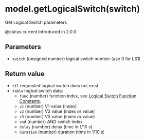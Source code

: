 # model.getLogicalSwitch(switch)

Get Logical Switch parameters

@status current Introduced in 2.0.0

## Parameters

* `switch` (unsigned number) logical switch number (use 0 for LS1)

## Return value

* `nil` requested logical switch does not exist
* `table` logical switch data:
  * `func` (number) function index, see [Logical Switch Function Constants](../constants/logical-switch-function-constants.md).
  * `v1` (number) V1 value (index)
  * `v2` (number) V2 value (index or value)
  * `v3` (number) V3 value (index or value)
  * `and` (number) AND switch index
  * `delay` (number) delay (time in 1/10 s)
  * `duration` (number) duration (time in 1/10 s)
